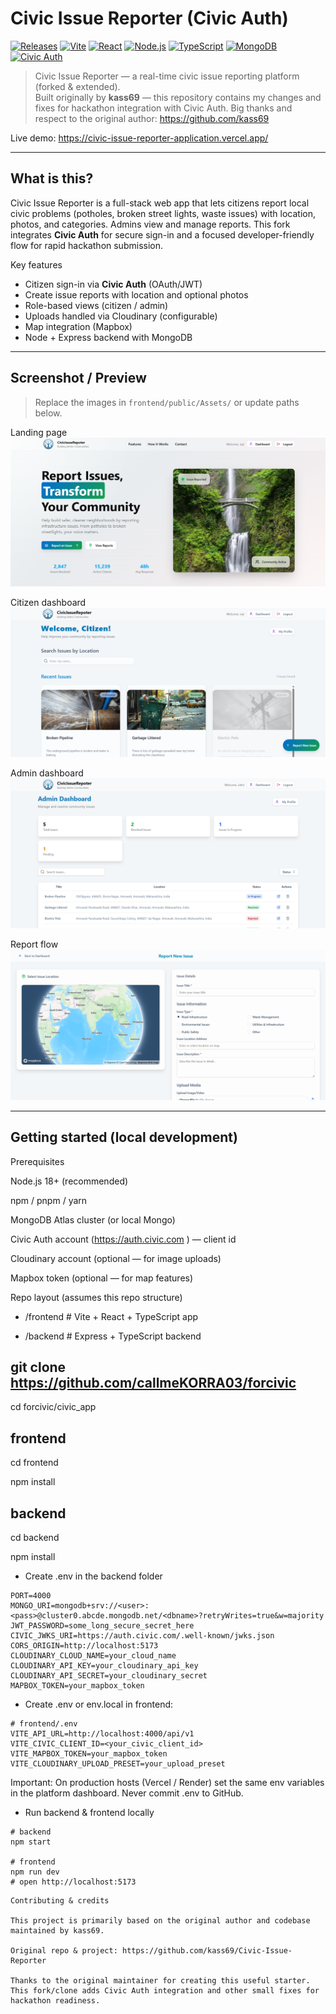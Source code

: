 # Civic Issue Reporter (Civic Auth)

[![Releases](https://img.shields.io/badge/Releases-download-blue?logo=github)](https://github.com/kass69/Civic-Issue-Reporter/releases)
[![Vite](https://img.shields.io/badge/Vite-FF8A00?logo=vite&logoColor=white)](https://vitejs.dev/)
[![React](https://img.shields.io/badge/React-61DAFB?logo=react&logoColor=black)](https://reactjs.org/)
[![Node.js](https://img.shields.io/badge/Node.js-339933?logo=node.js&logoColor=white)](https://nodejs.org/)
[![TypeScript](https://img.shields.io/badge/TypeScript-3178C6?logo=typescript&logoColor=white)](https://www.typescriptlang.org/)
[![MongoDB](https://img.shields.io/badge/MongoDB-47A248?logo=mongodb&logoColor=white)](https://www.mongodb.com/)
[![Civic Auth](https://img.shields.io/badge/Civic%20Auth-enabled-0ea5a4?logo=keybase&logoColor=white)](https://auth.civic.com/)

> Civic Issue Reporter — a real-time civic issue reporting platform (forked & extended).  
> Built originally by **kass69** — this repository contains my changes and fixes for hackathon integration with Civic Auth. Big thanks and respect to the original author: https://github.com/kass69

Live demo: https://civic-issue-reporter-application.vercel.app/

---

## What is this?

Civic Issue Reporter is a full-stack web app that lets citizens report local civic problems (potholes, broken street lights, waste issues) with location, photos, and categories. Admins view and manage reports. This fork integrates **Civic Auth** for secure sign-in and a focused developer-friendly flow for rapid hackathon submission.

Key features

- Citizen sign-in via **Civic Auth** (OAuth/JWT)
- Create issue reports with location and optional photos
- Role-based views (citizen / admin)
- Uploads handled via Cloudinary (configurable)
- Map integration (Mapbox)
- Node + Express backend with MongoDB

---

## Screenshot / Preview

> Replace the images in `frontend/public/Assets/` or update paths below.

Landing page  
![HomePreview](Assets/Home.png)

Citizen dashboard  
![CitizenHome](Assets/CitizenHome.png)

Admin dashboard  
![AdminHome](Assets/AdminHome.png)

Report flow  
![ReportIssue](Assets/ReportIssue.png)

---

## Getting started (local development)

Prerequisites

Node.js 18+ (recommended)

npm / pnpm / yarn

MongoDB Atlas cluster (or local Mongo)

Civic Auth account (https://auth.civic.com
) — client id

Cloudinary account (optional — for image uploads)

Mapbox token (optional — for map features)

Repo layout (assumes this repo structure)

- /frontend # Vite + React + TypeScript app

- /backend # Express + TypeScript backend

## git clone https://github.com/callmeKORRA03/forcivic

cd forcivic/civic_app

## frontend

cd frontend

npm install

## backend

cd backend

npm install

- Create .env in the backend folder

```# backend/.env
PORT=4000
MONGO_URI=mongodb+srv://<user>:<pass>@cluster0.abcde.mongodb.net/<dbname>?retryWrites=true&w=majority
JWT_PASSWORD=some_long_secure_secret_here
CIVIC_JWKS_URI=https://auth.civic.com/.well-known/jwks.json
CORS_ORIGIN=http://localhost:5173
CLOUDINARY_CLOUD_NAME=your_cloud_name
CLOUDINARY_API_KEY=your_cloudinary_api_key
CLOUDINARY_API_SECRET=your_cloudinary_secret
MAPBOX_TOKEN=your_mapbox_token
```

- Create .env or env.local in frontend:

```
# frontend/.env
VITE_API_URL=http://localhost:4000/api/v1
VITE_CIVIC_CLIENT_ID=<your_civic_client_id>
VITE_MAPBOX_TOKEN=your_mapbox_token
VITE_CLOUDINARY_UPLOAD_PRESET=your_upload_preset
```

Important: On production hosts (Vercel / Render) set the same env variables in the platform dashboard. Never commit .env to GitHub.

- Run backend & frontend locally

```
# backend
npm start

# frontend
npm run dev
# open http://localhost:5173
```

```
Contributing & credits

This project is primarily based on the original author and codebase maintained by kass69.

Original repo & project: https://github.com/kass69/Civic-Issue-Reporter

Thanks to the original maintainer for creating this useful starter. This fork/clone adds Civic Auth integration and other small fixes for hackathon readiness.
```
